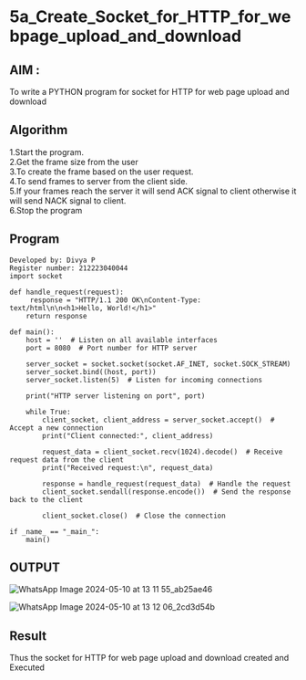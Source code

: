 # 5a_Create_Socket_for_HTTP_for_webpage_upload_and_download
## AIM :
To write a PYTHON program for socket for HTTP for web page upload and download
## Algorithm

1.Start the program.
<BR>
2.Get the frame size from the user
<BR>
3.To create the frame based on the user request.
<BR>
4.To send frames to server from the client side.
<BR>
5.If your frames reach the server it will send ACK signal to client otherwise it will send NACK signal to client.
<BR>
6.Stop the program
<BR>
## Program 
```
Developed by: Divya P
Register number: 212223040044
import socket

def handle_request(request):
     response = "HTTP/1.1 200 OK\nContent-Type: text/html\n\n<h1>Hello, World!</h1>"
    return response

def main():
    host = ''  # Listen on all available interfaces
    port = 8080  # Port number for HTTP server

    server_socket = socket.socket(socket.AF_INET, socket.SOCK_STREAM)
    server_socket.bind((host, port))
    server_socket.listen(5)  # Listen for incoming connections

    print("HTTP server listening on port", port)

    while True:
        client_socket, client_address = server_socket.accept()  # Accept a new connection
        print("Client connected:", client_address)

        request_data = client_socket.recv(1024).decode()  # Receive request data from the client
        print("Received request:\n", request_data)

        response = handle_request(request_data)  # Handle the request
        client_socket.sendall(response.encode())  # Send the response back to the client

        client_socket.close()  # Close the connection

if _name_ == "_main_":
    main()
  ```  
## OUTPUT

![WhatsApp Image 2024-05-10 at 13 11 55_ab25ae46](https://github.com/DivyaP0110/5a_Create_Socket_for_HTTP_for_webpage_upload_and_download/assets/144870891/bc456d89-2288-46cb-aefe-d44c4228d363)

![WhatsApp Image 2024-05-10 at 13 12 06_2cd3d54b](https://github.com/DivyaP0110/5a_Create_Socket_for_HTTP_for_webpage_upload_and_download/assets/144870891/e5e80dc4-c510-46a0-afa5-a174a85c3d4f)


## Result
Thus the socket for HTTP for web page upload and download created and Executed
